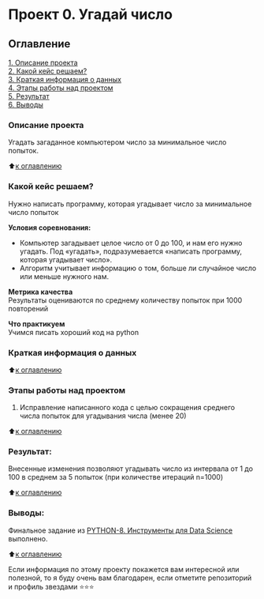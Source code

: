 # Проект 0. Угадай число

## Оглавление  
[1. Описание проекта](https://github.com/IgorA62/Project0/blob/main/README.md#Описание-проекта)  
[2. Какой кейс решаем?](https://github.com/IgorA62/Project0/blob/main/README.md#Какой-кейс-решаем)  
[3. Краткая информация о данных](https://github.com/IgorA62/Project0/blob/main/README.md#Краткая-информация-о-данных)  
[4. Этапы работы над проектом](https://github.com/IgorA62/Project0/blob/main/README.md#Этапы-работы-над-проектом)  
[5. Результат](https://github.com/IgorA62/Project0/blob/main/README.md#Результат)    
[6. Выводы](https://github.com/IgorA62/Project0/blob/main/README.md#Выводы) 

### Описание проекта    
Угадать загаданное компьютером число за минимальное число попыток.

:arrow_up:[к оглавлению](https://github.com/IgorA62/Project0/blob/main/README.md#Оглавление)


### Какой кейс решаем?    
Нужно написать программу, которая угадывает число за минимальное число попыток

**Условия соревнования:**  
- Компьютер загадывает целое число от 0 до 100, и нам его нужно угадать. Под «угадать», подразумевается «написать программу, которая угадывает число».
- Алгоритм учитывает информацию о том, больше ли случайное число или меньше нужного нам.

**Метрика качества**     
Результаты оцениваются по среднему количеству попыток при 1000 повторений

**Что практикуем**     
Учимся писать хороший код на python


### Краткая информация о данных

  
:arrow_up:[к оглавлению](https://github.com/IgorA62/Project0/blob/main/README.md#Оглавление)


### Этапы работы над проектом  
1. Исправление написанного кода с целью сокращения среднего числа попыток для угадывания числа (менее 20) 

:arrow_up:[к оглавлению](https://github.com/IgorA62/Project0/blob/main/README.md#Оглавление)


### Результат:  
Внесенные изменения позволяют угадывать число из интервала от 1 до 100 в среднем за 5 попыток (при количестве итераций n=1000)

:arrow_up:[к оглавлению](https://github.com/IgorA62/Project0/blob/main/README.md#Оглавление)


### Выводы:  
Финальное задание из [PYTHON-8. Инструменты для Data Science](https://skillfactory.ru/data-science-specialization) выполнено.

:arrow_up:[к оглавлению](https://github.com/IgorA62/Project0/blob/main/README.md#Оглавление)


Если информация по этому проекту покажется вам интересной или полезной, то я буду очень вам благодарен, если отметите репозиторий и профиль звездами ⭐️⭐️⭐️